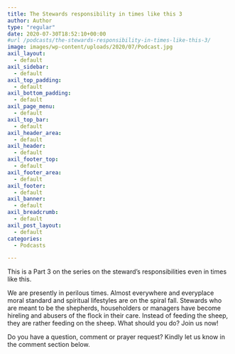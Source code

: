 ```yaml
---
title: The Stewards responsibility in times like this 3
author: Author
type: "regular"
date: 2020-07-30T18:52:10+00:00
#url /podcasts/the-stewards-responsibility-in-times-like-this-3/
image: images/wp-content/uploads/2020/07/Podcast.jpg
axil_layout:
  - default
axil_sidebar:
  - default
axil_top_padding:
  - default
axil_bottom_padding:
  - default
axil_page_menu:
  - default
axil_top_bar:
  - default
axil_header_area:
  - default
axil_header:
  - default
axil_footer_top:
  - default
axil_footer_area:
  - default
axil_footer:
  - default
axil_banner:
  - default
axil_breadcrumb:
  - default
axil_post_layout:
  - default
categories:
  - Podcasts

---
```

This is a Part 3 on the series on the steward&#8217;s responsibilities even in times like this.

We are presently in perilous times. Almost everywhere and everyplace moral standard and spiritual lifestyles are on the spiral fall. Stewards who are meant to be the shepherds, householders or managers have become hireling and abusers of the flock in their care. Instead of feeding the sheep, they are rather feeding on the sheep. What should you do? Join us now!&nbsp;&nbsp;

Do you have a question, comment or prayer request? Kindly let us know in the comment section below.